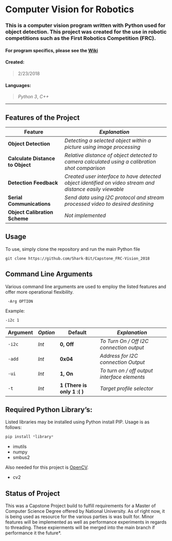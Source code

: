 # Computer Vision for Robotics

### This is a computer vision program written with Python used for object detection. This project was created for the use in robotic competitions such as the First Robotics Competition (FRC).

#### For program specifics, please see the [Wiki](https://github.com/Shark-Bit/Capstone_FRC-Vision_2018/wiki)

#### Created:
> 2/23/2018

#### Languages:
> _Python 3_, _C++_
***

## Features of the Project

**Feature** | _Explanation_
------------------------ | --------------------
**Object Detection** | _Detecting a selected object within a picture using image processing_
**Calculate Distance to Object** | _Relative distance of object detected to camera calculated using a calibration shot comparison_
**Detection Feedback** | _Created user interface to have detected object identified on video stream and distance easily viewable_
**Serial Communications** | _Send data using I2C protocol and stream processed video to desired destining_
**Object Calibration Scheme** | _Not implemented_

## Usage
To use, simply clone the repository and run the main Python file
```
git clone https://github.com/Shark-Bit/Capstone_FRC-Vision_2018
```

## Command Line Arguments
Various command line arguments are used to employ the listed features and offer more operational flexibility.

` -Arg OPTION`

Example:

`-i2c 1`

**Argument** | _Option_ | **Default** | _Explanation_
------------ | -------- | ----------- | --------------
`-i2c` | _Int_ | **0, Off** |  _To Turn On / Off I2C connection output_
`-add` | _Int_ | **0x04** |  _Address for I2C connection Output_
`-ui` | _Int_ | **1, On** |  _To turn on / off output interface elements_
`-t` | _Int_ | **1 (There is only 1 :( )** |  _Target profile selector_



## Required Python Library’s: 
Listed libraries may be installed using Python install PIP. Usage is as follows:
```python
pip install *library*
```
- imutils
- numpy
- smbus2

Also needed for this project is [OpenCV](https://opencv.org/).

- cv2


## Status of Project
This was a Capstone Project build to fulfill requirements for a Master of Computer Science Degree offered by National University. As of right now, it is being used as resource for the various parties is was built for. Minor features will be implemented as well as performance experiments in regards to threading. These expierments will be merged into the main branch if performance it the future*.
